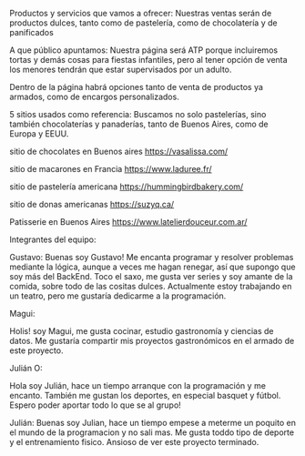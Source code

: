 Productos y servicios que vamos a ofrecer:
Nuestras ventas serán de productos dulces, tanto como de pastelería, como de chocolatería y de panificados

A que público apuntamos:
Nuestra página será ATP porque incluiremos tortas y demás cosas para fiestas infantiles, pero al tener opción de venta los menores tendrán que estar supervisados por un adulto.

Dentro de la página habrá opciones tanto de venta de productos ya armados, como de encargos personalizados.

5 sitios usados como referencia:
Buscamos no solo pastelerías, sino también chocolaterías y panaderías,
tanto de Buenos Aires, como de Europa y EEUU.

sitio de chocolates en Buenos aires
https://vasalissa.com/

sitio de macarones en Francia
https://www.laduree.fr/

sitio de pastelería americana
https://hummingbirdbakery.com/

sitio de donas americanas
https://suzyq.ca/

Patisserie en Buenos Aires
https://www.latelierdouceur.com.ar/

Integrantes del equipo:

Gustavo: Buenas soy Gustavo! 
Me encanta programar y resolver problemas mediante la lógica, aunque a veces me hagan renegar, así que supongo que soy más del BackEnd.
    Toco el saxo, me gusta ver series y soy amante de la comida, sobre todo de las cositas dulces. 
Actualmente estoy trabajando en un teatro, pero me gustaría dedicarme a la programación.
    



Magui:

Holis! soy Magui, me gusta cocinar, estudio gastronomía y ciencias de datos. Me gustaría compartir mis proyectos gastronómicos en el armado de este proyecto. 

Julián O:

Hola soy Julián, hace un tiempo arranque con la programación y me encanto. También me gustan los deportes, en especial basquet y fútbol. Espero poder aportar todo lo que se al grupo!

Julián:
Buenas soy Julian, hace un tiempo empese a meterme un poquito en el mundo de la programacion y no sali mas. Me gusta toddo tipo de deporte y el entrenamiento fisico.
Ansioso de ver este proyecto terminado.
